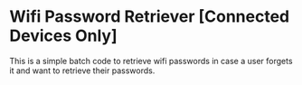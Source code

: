# Wifi Password Retriever [Connected Devices Only]
 This is a simple batch code to retrieve wifi passwords in case a user forgets it and want to retrieve their passwords. 
